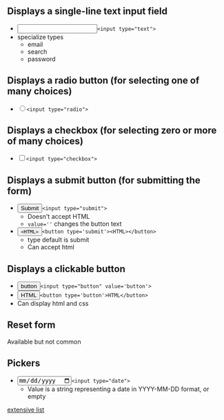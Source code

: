 ## Displays a single-line text input field

- <input type="text">`<input type="text">`
- specialize types
    - email
    - search
    - password

## Displays a radio button (for selecting one of many choices)

- <input type="radio">`<input type="radio">`

## Displays a checkbox (for selecting zero or more of many choices)

- <input type="checkbox">`<input type="checkbox">`

## Displays a submit button (for submitting the form)

- <input type="submit">`<input type="submit">`
    - Doesn't accept HTML
    - `value=''` changes the button text
- <button type='submit'>`<HTML>`</button>`<button type='submit'><HTML></button>`
    - type default is submit
    - Can accept html

## Displays a clickable button

- <input type="button" value='button'>`<input type="button" value='button'>`
- <button type='button'>HTML</button>`<button type='button'>HTML</button>`
- Can display html and css

## Reset form

Available but not common 

## Pickers

- <input type="date">`<input type="date">`
    - Value is a string representing a date in YYYY-MM-DD format, or empty

[extensive list](https://developer.mozilla.org/en-US/docs/Web/HTML/Element/input)

